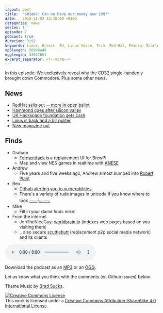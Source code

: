 ```yaml
---
layout: post
title:  "s01e07: Can we have our money now IBM?"
date:   2018-11-02 12:30:00 +0100
categories: news
series: 1
episode: 7
podcast: true
duration: 3292
keywords: Linux, Brexit, EU, Linux Voice, Tech, Red Hat, Fedora, Scarlet cap, IBM
mp3length: 56990449
ogglength: 43927603
excerpt_separator: <!--more-->
---
```


In this episode: We exclusively reveal why the CD32 single-handedly brought down Commodore. Plus some other news.

<!--more-->

## News
* [RedHat sells out -- more in open ballot](https://blog.ubuntu.com/2018/10/30/statement-on-ibm-acquisition-of-red-hat
)
* [Hammond goes after silicon valley](https://www.telegraph.co.uk/technology/2018/10/29/hammond-unveils-digital-services-tax-make-tech-giants-pay-fair/)
* [UK Hackspace foundation gets cash](https://forum.hackspace.org.uk/t/funding-announcement/612
)
* [Linus is back and a bit politer](https://www.phoronix.com/scan.php?page=news_item&px=Linus-Torvalds-New-Politeness
)
* [New magazine out](https://wireframe.raspberrypi.org)

## Finds
* Graham
  * [Fermenttack](https://github.com/thorrak/fermentrack) is a replacement UI for BrewPi
  * Map and view NES games in realtime with [ANESE](https://prilik.com/ANESE/wideNES)
* Andrew 
  * Five years and five weeks ago, Andrew almost bumped into [Robert Plant](https://www.youtube.com/watch?v=RlNhD0oS5pk)
* Ben
  * [Github alerting you to vulnerabilities](https://blog.github.com/2017-11-16-introducing-security-alerts-on-github/)
  * There's a variety of rude images in unicode if you know where to look [𓂸𓂹 𓂺](https://www.revk.uk/2018/10/unicode-dicks.html)
* Mike
  * Fill in your damn finds mike!
* From the internet
  * JonTheNiceGuy: [worldbrain.io](https://worldbrain.io/) (indexes web pages based on you visiting them)
  * .. also secure [scuttlebutt](https://www.scuttlebutt.nz/) (replacement p2p social media network) and its clients
  
<audio controls>
  <source src="http://bugreport.co.uk/assets/bugreport_s1e7.ogg" type="audio/ogg">
  <source src="http://bugreport.co.uk/assets/bugreport_s1e7.mp3" type="audio/mpeg">
</audio>

Download the podcast as an [MP3](http://bugreport.co.uk/assets/bugreport_s1e7.mp3) or an [OGG](http://bugreport.co.uk/assets/bugreport_s1e7.ogg).

Let us know what you think with the comments (er, Github issues) below.

Theme Music by [Brad Sucks](http://www.bradsucks.net/).

<a rel="license" href="http://creativecommons.org/licenses/by-sa/4.0/"><img alt="Creative Commons License" style="border-width:0" src="https://i.creativecommons.org/l/by-sa/4.0/88x31.png" /></a><br />This work is licensed under a <a rel="license"  href="http://creativecommons.org/licenses/by-sa/4.0/">Creative Commons Attribution-ShareAlike 4.0 International License</a>.

